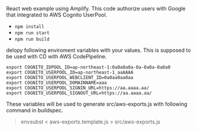 React web example using Amplify.
This code authorize users with Google that integrated to AWS Cognito UserPool.

* `npm install`
* `npm run start`
* `npm run build`

delopy following enviroment variables with your values.
This is supposed to be used with CD with AWS CodePipeline.

```
export COGNITO_IDPOOL_ID=ap-northeast-1:0a0a0a0a-0a-0a0a-0a0a0
export COGNITO_USERPOOL_ID=ap-northeast-1_aaAAAA
export COGNITO_USERPOOL_WEBCLIENT_ID=0a0aa0aa0aa
export COGNITO_USERPOOL_DOMAINNAME=aaa
export COGNITO_USERPOOL_SIGNIN_URL=https://aa.aaaa.aa/
export COGNITO_USERPOOL_SIGNOUT_URL=https://aa.aaaa.aa/
```

These variables will be used to generate src/aws-exports.js
with following command in buildspec.

> envsubst < aws-exports.template.js > src/aws-exports.js